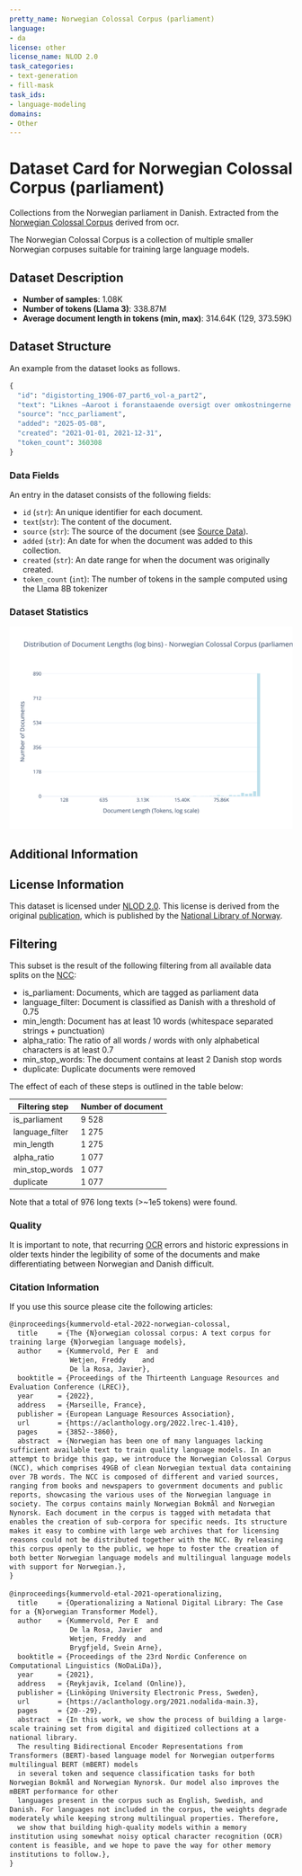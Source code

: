 ```yaml
---
pretty_name: Norwegian Colossal Corpus (parliament)
language:
- da
license: other
license_name: NLOD 2.0
task_categories:
- text-generation
- fill-mask
task_ids:
- language-modeling
domains:
- Other
---
```


# Dataset Card for Norwegian Colossal Corpus (parliament)

<!-- START-SHORT DESCRIPTION -->
Collections from the Norwegian parliament in Danish. Extracted from the [Norwegian Colossal Corpus](https://huggingface.co/datasets/NbAiLab/NCC) derived from ocr.
<!-- END-SHORT DESCRIPTION -->

The Norwegian Colossal Corpus is a collection of multiple smaller Norwegian corpuses suitable for training large language models.

## Dataset Description

<!-- START-DESC-STATS -->
- **Number of samples**: 1.08K
- **Number of tokens (Llama 3)**: 338.87M
- **Average document length in tokens (min, max)**: 314.64K (129, 373.59K)
<!-- END-DESC-STATS -->


## Dataset Structure
An example from the dataset looks as follows.
<!-- START-SAMPLE -->
```py
{
  "id": "digistorting_1906-07_part6_vol-a_part2",
  "text": "Liknes —Aaroot i foranstaaende oversigt over omkostningerne er beregnet til kr. 37 500,00 under foru[...]",
  "source": "ncc_parliament",
  "added": "2025-05-08",
  "created": "2021-01-01, 2021-12-31",
  "token_count": 360308
}
```

### Data Fields

An entry in the dataset consists of the following fields:

- `id` (`str`): An unique identifier for each document.
- `text`(`str`): The content of the document.
- `source` (`str`): The source of the document (see [Source Data](#source-data)).
- `added` (`str`): An date for when the document was added to this collection.
- `created` (`str`): An date range for when the document was originally created.
- `token_count` (`int`): The number of tokens in the sample computed using the Llama 8B tokenizer
<!-- END-SAMPLE -->



### Dataset Statistics

<!-- START-DATASET PLOTS -->
<p align="center">
<img src="./images/dist_document_length.svg" width="600" style="margin-right: 10px;" />
</p>
<!-- END-DATASET PLOTS -->

## Additional Information

## License Information

This dataset is licensed under [NLOD 2.0](https://data.norge.no/nlod/en/2.0). 
This license is derived from the original [publication](https://huggingface.co/datasets/NbAiLab/NCC), which is published by the 
[National Library of Norway](https://www.nb.no/en/).

## Filtering

This subset is the result of the following filtering from all available data splits on the [NCC](https://huggingface.co/datasets/NbAiLab/NCC):

- is_parliament: Documents, which are tagged as parliament data
- language_filter: Document is classified as Danish with a threshold of 0.75
- min_length: Document has at least 10 words (whitespace separated strings + punctuation)
- alpha_ratio: The ratio of all words / words with only alphabetical characters is at least 0.7
- min_stop_words: The document contains at least 2 Danish stop words
- duplicate: Duplicate documents were removed

The effect of each of these steps is outlined in the table below:

| Filtering step  | Number of document |
| --------------- | ------------------ |
| is_parliament   | 9 528              |
| language_filter | 1 275              |
| min_length      | 1 275              |
| alpha_ratio     | 1 077              |
| min_stop_words  | 1 077              |
| duplicate       | 1 077              |

Note that a total of 976 long texts (>~1e5 tokens) were found.


### Quality

It is important to note, that recurring [OCR](https://en.wikipedia.org/wiki/Optical_character_recognition) errors and historic expressions in older 
texts hinder the legibility of some of the documents and make differentiating between Norwegian and Danish difficult.


### Citation Information

If you use this source please cite the following articles:

```
@inproceedings{kummervold-etal-2022-norwegian-colossal,
  title     = {The {N}orwegian colossal corpus: A text corpus for training large {N}orwegian language models},
  author    = {Kummervold, Per E  and
               Wetjen, Freddy    and
               De la Rosa, Javier},
  booktitle = {Proceedings of the Thirteenth Language Resources and Evaluation Conference (LREC)},
  year      = {2022},
  address   = {Marseille, France},
  publisher = {European Language Resources Association},
  url       = {https://aclanthology.org/2022.lrec-1.410},
  pages     = {3852--3860},
  abstract  = {Norwegian has been one of many languages lacking sufficient available text to train quality language models. In an attempt to bridge this gap, we introduce the Norwegian Colossal Corpus (NCC), which comprises 49GB of clean Norwegian textual data containing over 7B words. The NCC is composed of different and varied sources, ranging from books and newspapers to government documents and public reports, showcasing the various uses of the Norwegian language in society. The corpus contains mainly Norwegian Bokmål and Norwegian Nynorsk. Each document in the corpus is tagged with metadata that enables the creation of sub-corpora for specific needs. Its structure makes it easy to combine with large web archives that for licensing reasons could not be distributed together with the NCC. By releasing this corpus openly to the public, we hope to foster the creation of both better Norwegian language models and multilingual language models with support for Norwegian.},
}

@inproceedings{kummervold-etal-2021-operationalizing,
  title     = {Operationalizing a National Digital Library: The Case for a {N}orwegian Transformer Model},
  author    = {Kummervold, Per E  and
               De la Rosa, Javier  and
               Wetjen, Freddy  and
               Brygfjeld, Svein Arne},
  booktitle = {Proceedings of the 23rd Nordic Conference on Computational Linguistics (NoDaLiDa)},
  year      = {2021},
  address   = {Reykjavik, Iceland (Online)},
  publisher = {Linköping University Electronic Press, Sweden},
  url       = {https://aclanthology.org/2021.nodalida-main.3},
  pages     = {20--29},
  abstract  = {In this work, we show the process of building a large-scale training set from digital and digitized collections at a national library.
  The resulting Bidirectional Encoder Representations from Transformers (BERT)-based language model for Norwegian outperforms multilingual BERT (mBERT) models
  in several token and sequence classification tasks for both Norwegian Bokmål and Norwegian Nynorsk. Our model also improves the mBERT performance for other
  languages present in the corpus such as English, Swedish, and Danish. For languages not included in the corpus, the weights degrade moderately while keeping strong multilingual properties. Therefore,
  we show that building high-quality models within a memory institution using somewhat noisy optical character recognition (OCR) content is feasible, and we hope to pave the way for other memory institutions to follow.},
}

```
